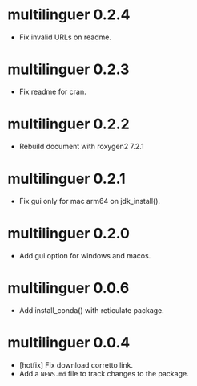 # multilinguer 0.2.4

* Fix invalid URLs on readme.

# multilinguer 0.2.3

* Fix readme for cran.

# multilinguer 0.2.2

* Rebuild document with roxygen2 7.2.1

# multilinguer 0.2.1

* Fix gui only for mac arm64 on jdk_install().

# multilinguer 0.2.0

* Add gui option for windows and macos.

# multilinguer 0.0.6

* Add install_conda() with reticulate package.

# multilinguer 0.0.4

* [hotfix] Fix download corretto link.
* Add a `NEWS.md` file to track changes to the package.

